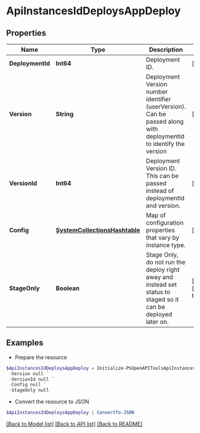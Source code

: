 # ApiInstancesIdDeploysAppDeploy
## Properties

Name | Type | Description | Notes
------------ | ------------- | ------------- | -------------
**DeploymentId** | **Int64** | Deployment ID. | [optional] 
**Version** | **String** | Deployment Version number identifier (userVersion). Can be passed along with deploymentId to identify the version | [optional] 
**VersionId** | **Int64** | Deployment Version ID. This can be passed instead of deploymentId and version. | [optional] 
**Config** | [**SystemCollectionsHashtable**](.md) | Map of configuration properties that vary by instance type. | [optional] 
**StageOnly** | **Boolean** | Stage Only, do not run the deploy right away and instead set status to staged so it can be deployed later on. | [optional] [default to $false]

## Examples

- Prepare the resource
```powershell
$ApiInstancesIdDeploysAppDeploy = Initialize-PSOpenAPIToolsApiInstancesIdDeploysAppDeploy  -DeploymentId null `
 -Version null `
 -VersionId null `
 -Config null `
 -StageOnly null
```

- Convert the resource to JSON
```powershell
$ApiInstancesIdDeploysAppDeploy | ConvertTo-JSON
```

[[Back to Model list]](../README.md#documentation-for-models) [[Back to API list]](../README.md#documentation-for-api-endpoints) [[Back to README]](../README.md)

